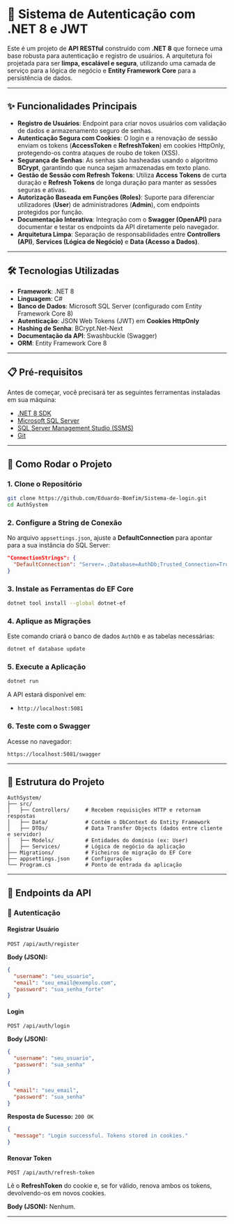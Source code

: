 # 🔐 Sistema de Autenticação com .NET 8 e JWT

Este é um projeto de **API RESTful** construído com **.NET 8** que fornece uma base robusta para autenticação e registro de usuários.
A arquitetura foi projetada para ser **limpa, escalável e segura**, utilizando uma camada de serviço para a lógica de negócio e **Entity Framework Core** para a persistência de dados.

---

## ✨ Funcionalidades Principais

* **Registro de Usuários**: Endpoint para criar novos usuários com validação de dados e armazenamento seguro de senhas.
* **Autenticação Segura com Cookies**: O login e a renovação de sessão enviam os tokens (**AccessToken** e **RefreshToken**) em cookies HttpOnly, protegendo-os contra ataques de roubo de token (XSS).
* **Segurança de Senhas**: As senhas são hasheadas usando o algoritmo **BCrypt**, garantindo que nunca sejam armazenadas em texto plano.
* **Gestão de Sessão com Refresh Tokens**: Utiliza **Access Tokens** de curta duração e **Refresh Tokens** de longa duração para manter as sessões seguras e ativas.
* **Autorização Baseada em Funções (Roles)**: Suporte para diferenciar utilizadores (**User**) de administradores (**Admin**), com endpoints protegidos por função.
* **Documentação Interativa**: Integração com o **Swagger (OpenAPI)** para documentar e testar os endpoints da API diretamente pelo navegador.
* **Arquitetura Limpa**: Separação de responsabilidades entre **Controllers (API)**, **Services (Lógica de Negócio)** e **Data (Acesso a Dados)**.

---

## 🛠️ Tecnologias Utilizadas

* **Framework**: .NET 8
* **Linguagem**: C#
* **Banco de Dados**: Microsoft SQL Server (configurado com Entity Framework Core 8)
* **Autenticação**: JSON Web Tokens (JWT) em **Cookies HttpOnly**
* **Hashing de Senha**: BCrypt.Net-Next
* **Documentação da API**: Swashbuckle (Swagger)
* **ORM**: Entity Framework Core 8

---

## 📋 Pré-requisitos

Antes de começar, você precisará ter as seguintes ferramentas instaladas em sua máquina:

* [.NET 8 SDK](https://dotnet.microsoft.com/)
* [Microsoft SQL Server](https://www.microsoft.com/pt-br/sql-server/sql-server-downloads)
* [SQL Server Management Studio (SSMS)](https://aka.ms/ssmsfullsetup)
* [Git](https://git-scm.com/)

---

## 🚀 Como Rodar o Projeto

### 1. Clone o Repositório

```bash
git clone https://github.com/Eduardo-Bomfim/Sistema-de-login.git
cd AuthSystem
```

### 2. Configure a String de Conexão

No arquivo `appsettings.json`, ajuste a **DefaultConnection** para apontar para a sua instância do SQL Server:

```json
"ConnectionStrings": {
  "DefaultConnection": "Server=.;Database=AuthDb;Trusted_Connection=True;TrustServerCertificate=true;"
}
```

### 3. Instale as Ferramentas do EF Core

```bash
dotnet tool install --global dotnet-ef
```

### 4. Aplique as Migrações

Este comando criará o banco de dados `AuthDb` e as tabelas necessárias:

```bash
dotnet ef database update
```

### 5. Execute a Aplicação

```bash
dotnet run
```

A API estará disponível em:

* `http://localhost:5081`

### 6. Teste com o Swagger

Acesse no navegador:

```
https://localhost:5081/swagger
```

---

## 📂 Estrutura do Projeto

```
AuthSystem/
├── src/
│   ├── Controllers/     # Recebem requisições HTTP e retornam respostas
│   ├── Data/            # Contém o DbContext do Entity Framework
│   ├── DTOs/            # Data Transfer Objects (dados entre cliente e servidor)
│   ├── Models/          # Entidades do domínio (ex: User)
│   ├── Services/        # Lógica de negócio da aplicação
├── Migrations/          # Ficheiros de migração do EF Core
├── appsettings.json     # Configurações
└── Program.cs           # Ponto de entrada da aplicação
```

---

## 📌 Endpoints da API

### 🔑 Autenticação

#### **Registrar Usuário**

`POST /api/auth/register`

**Body (JSON):**

```json
{
  "username": "seu_usuario",
  "email": "seu_email@exemplo.com",
  "password": "sua_senha_forte"
}
```

#### **Login**

`POST /api/auth/login`

**Body (JSON):**

```json
{
  "username": "seu_usuario",
  "password": "sua_senha"
}
```

```json
{
  "email": "seu_email",
  "password": "sua_senha"
}
```

**Resposta de Sucesso:** `200 OK`

```json
{
  "message": "Login successful. Tokens stored in cookies."
}
```

#### **Renovar Token**

`POST /api/auth/refresh-token`

Lê o **RefreshToken** do cookie e, se for válido, renova ambos os tokens, devolvendo-os em novos cookies.

**Body (JSON):** Nenhum.

---
